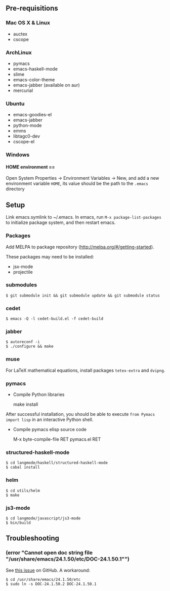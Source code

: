## Pre-requisitions

### Mac OS X & Linux

- auctex
- cscope

### ArchLinux

- pymacs
- emacs-haskell-mode
- slime
- emacs-color-theme
- emacs-jabber (available on aur)
- mercurial

### Ubuntu

- emacs-goodies-el
- emacs-jabber
- python-mode
- emms
- libtagc0-dev
- cscope-el

### Windows

#### HOME environment ==
Open System Properties -> Environment Variables -> New, and add a new
environment variable `HOME`, its value should be the path to the
`.emacs` directory

## Setup

Link emacs.symlink to ~/.emacs. In emacs, run `M-x package-list-packages` to initialize package system, and then restart emacs.

### Packages

Add MELPA to package repository (http://melpa.org/#/getting-started).

These packages may need to be installed:

- jsx-mode
- projectile

### submodules

    $ git submodule init && git submodule update && git submodule status

### cedet

    $ emacs -Q -l cedet-build.el -f cedet-build

### jabber

    $ autoreconf -i
    $ ./configure && make

### muse

For LaTeX mathematical equations, install packages `tetex-extra` and `dvipng`.

### pymacs

- Compile Python libraries

    make install

After successful installation, you should be able to execute `from Pymacs import lisp` in an interactive Python shell.

- Compile pymacs elisp source code

    M-x byte-compile-file RET pymacs.el RET

### structured-haskell-mode

    $ cd langmode/haskell/structured-haskell-mode
    $ cabal install

### helm

    $ cd utils/helm
    $ make

### js3-mode

    $ cd langmode/javascript/js3-mode
    $ bin/build

## Troubleshooting

### (error "Cannot open doc string file \"/usr/share/emacs/24.1.50/etc/DOC-24.1.50.1\"")

See [this issue](https://github.com/bbatsov/prelude/issues/155) on GitHub. A workaround:

```
$ cd /usr/share/emacs/24.1.50/etc
$ sudo ln -s DOC-24.1.50.2 DOC-24.1.50.1
```
